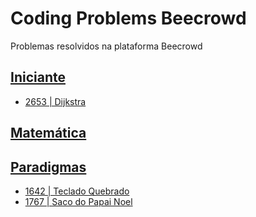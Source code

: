 # Coding Problems Beecrowd

Problemas resolvidos na plataforma Beecrowd

## [Iniciante](./iniciante/)
- [2653 | Dijkstra](./iniciante/2653.cpp)

## [Matemática](./matemática/)

## [Paradigmas](./paradigmas/)
- [1642 | Teclado Quebrado](./paradigmas/1642.cpp)
- [1767 | Saco do Papai Noel](./paradigmas/1767.cpp)